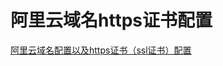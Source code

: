 # 阿里云域名https证书配置

[阿里云域名配置以及https证书（ssl证书）配置](https://blog.csdn.net/u013009808/article/details/83044933)